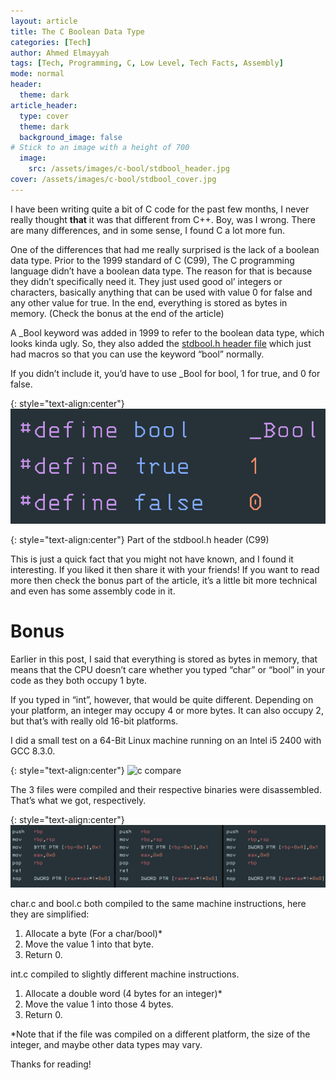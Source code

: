 ```yaml
---
layout: article
title: The C Boolean Data Type 
categories: [Tech]
author: Ahmed Elmayyah
tags: [Tech, Programming, C, Low Level, Tech Facts, Assembly]
mode: normal 
header:
  theme: dark
article_header:
  type: cover 
  theme: dark
  background_image: false
# Stick to an image with a height of 700
  image:
    src: /assets/images/c-bool/stdbool_header.jpg
cover: /assets/images/c-bool/stdbool_cover.jpg
---
```


I have been writing quite a bit of C code for the past few months, I never really thought **that** it was that different from C++. Boy, was I wrong. There are many differences, and in some sense, I found C a lot more fun.

<!--more-->

One of the differences that had me really surprised is the lack of a boolean data type. Prior to the 1999 standard of C (C99), The C programming language didn’t have a boolean data type. The reason for that is because they didn’t specifically need it. They just used good ol’ integers or characters, basically anything that can be used with value 0 for false and any other value for true. In the end, everything is stored as bytes in memory. (Check the bonus at the end of the article)

A \_Bool keyword was added in 1999 to refer to the boolean data type, which looks kinda ugly. So, they also added the [stdbool.h header file](https://pubs.opengroup.org/onlinepubs/009604499/basedefs/stdbool.h.html) which just had macros so that you can use the keyword “bool” normally.

If you didn’t include it, you’d have to use \_Bool for bool, 1 for true, and 0 for false.

{: style="text-align:center"}
![stdbool.h](/assets/images/c-bool/stdbool.png)

{: style="text-align:center"}
Part of the stdbool.h header (C99)

This is just a quick fact that you might not have known, and I found it interesting. If you liked it then share it with your friends! If you want to read more then check the bonus part of the article, it’s a little bit more technical and even has some assembly code in it.

# Bonus

Earlier in this post, I said that everything is stored as bytes in memory, that means that the CPU doesn’t care whether you typed “char” or “bool” in your code as they both occupy 1 byte.

If you typed in “int”, however, that would be quite different. Depending on your platform, an integer may occupy 4 or more bytes. It can also occupy 2, but that’s with really old 16-bit platforms.

I did a small test on a 64-Bit Linux machine running on an Intel i5 2400 with GCC 8.3.0.

{: style="text-align:center"}
![c compare](/assets/images/c-bool/c-comparison.png)

The 3 files were compiled and their respective binaries were disassembled. That’s what we got, respectively.

{: style="text-align:center"}
![asm compare](/assets/images/c-bool/asm-comparison.png)

char.c and bool.c both compiled to the same machine instructions, here they are simplified:

1. Allocate a byte (For a char/bool)*
2. Move the value 1 into that byte.
3. Return 0.

int.c compiled to slightly different machine instructions.

1. Allocate a double word (4 bytes for an integer)*
2. Move the value 1 into those 4 bytes.
3. Return 0.

*Note that if the file was compiled on a different platform, the size of the integer, and maybe other data types may vary.

Thanks for reading!
